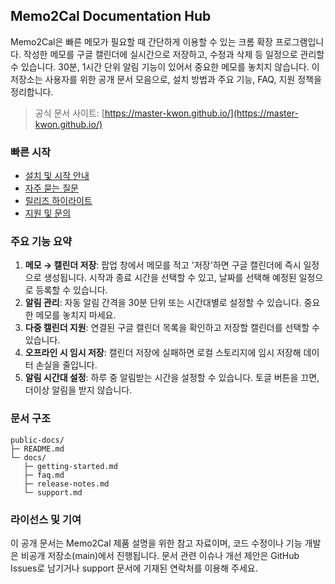 ## Memo2Cal Documentation Hub

Memo2Cal은 빠른 메모가 필요할 때 간단하게 이용할 수 있는 크롬 확장 프로그램입니다. 작성한 메모를 구글 캘린더에 실시간으로 저장하고, 수정과 삭제 등 일정으로 관리할 수 있습니다. 30분, 1시간 단위 알림 기능이 있어서 중요한 메모를 놓치지 않습니다.
이 저장소는 사용자를 위한 공개 문서 모음으로, 설치 방법과 주요 기능, FAQ, 지원 정책을 정리합니다.

> 공식 문서 사이트: [https://master-kwon.github.io/](https://master-kwon.github.io/)

### 빠른 시작

-   [설치 및 시작 안내](./docs/getting-started.md)
-   [자주 묻는 질문](./docs/faq.md)
-   [릴리즈 하이라이트](./docs/release-notes.md)
-   [지원 및 문의](./docs/support.md)

### 주요 기능 요약

1. **메모 → 캘린더 저장**: 팝업 창에서 메모를 적고 '저장'하면 구글 캘린더에 즉시 일정으로 생성됩니다. 시작과 종료 시간을 선택할 수 있고, 날짜를 선택해 예정된 일정으로 등록할 수 있습니다.
2. **알림 관리**: 자동 알림 간격을 30분 단위 또는 시간대별로 설정할 수 있습니다. 중요한 메모를 놓치지 마세요.
3. **다중 캘린더 지원**: 연결된 구글 캘린더 목록을 확인하고 저장할 캘린더를 선택할 수 있습니다.
4. **오프라인 시 임시 저장**: 캘린더 저장에 실패하면 로컬 스토리지에 임시 저장해 데이터 손실을 줄입니다.
5. **알림 시간대 설정**: 하루 중 알림받는 시간을 설정할 수 있습니다. 토글 버튼을 끄면, 더이상 알림을 받지 않습니다.

### 문서 구조

```
public-docs/
├─ README.md
└─ docs/
   ├─ getting-started.md
   ├─ faq.md
   ├─ release-notes.md
   └─ support.md
```

### 라이선스 및 기여

이 공개 문서는 Memo2Cal 제품 설명을 위한 참고 자료이며, 코드 수정이나 기능 개발은 비공개 저장소(main)에서 진행됩니다. 문서 관련 이슈나 개선 제안은 GitHub Issues로 남기거나 support 문서에 기재된 연락처를 이용해 주세요.
